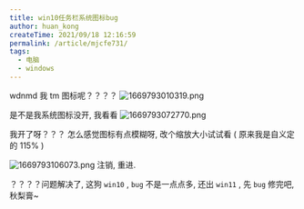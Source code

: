 ```yaml
---
title: win10任务栏系统图标bug
author: huan_kong
createTime: 2021/09/18 12:16:59
permalink: /article/mjcfe731/
tags:
  - 电脑
  - windows
---
```


wdnmd 我 tm 图标呢？？？？
![1669793010319.png](https://img.huankong.top/i/2022/11/30/638704f35378a.png)

是不是我系统图标没开, 我看看
![1669793072770.png](https://img.huankong.top/i/2022/11/30/63870531acce8.png)

我开了呀？？？
怎么感觉图标有点模糊呀, 改个缩放大小试试看 ( 原来我是自义定的 115% )

![1669793106073.png](https://img.huankong.top/i/2022/11/30/63870552a4cff.png)
注销, 重进.

？？？？问题解决了, 这狗 `win10` , `bug` 不是一点点多, 还出 `win11` , 先 `bug` 修完吧, 秋梨膏~
